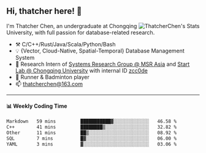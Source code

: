 ## Hi, thatcher here! :wave:

<img align="right" src="https://github-readme-stats.vercel.app/api?username=thatcherchen&title_color=333&text_color=777" alt="ThatcherChen's Stats" >

I'm Thatcher Chen, an undergraduate at Chongqing University, with full passion for database-related research.

- :hammer_and_pick:  C/C++/Rust/Java/Scala/Python/Bash
- :bulb:  {Vector, Cloud-Native, Spatial-Temporal} Database Management System
- :telescope:  Research Intern of [Systems Research Group @ MSR Asia](https://www.microsoft.com/en-us/research/group/systems-research-group-asia) and [Start Lab @ Chongqing University](https://github.com/Spatio-Temporal-Lab) with internal ID [zcc0de](https://github.com/zcc0de)
- :seedling:  Runner & Badminton player
- :mailbox: thatcherchen@163.com

---

#### :bar_chart: Weekly Coding Time

<!--START_SECTION:waka-->

```txt
Markdown   59 mins         ███████████▓░░░░░░░░░░░░░   46.58 %
C++        41 mins         ████████▒░░░░░░░░░░░░░░░░   32.82 %
Other      11 mins         ██▒░░░░░░░░░░░░░░░░░░░░░░   08.92 %
SQL        7 mins          █▓░░░░░░░░░░░░░░░░░░░░░░░   06.00 %
YAML       3 mins          ▓░░░░░░░░░░░░░░░░░░░░░░░░   03.06 %
```

<!--END_SECTION:waka-->
